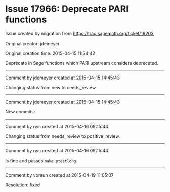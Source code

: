 # Issue 17966: Deprecate PARI functions

Issue created by migration from https://trac.sagemath.org/ticket/18203

Original creator: jdemeyer

Original creation time: 2015-04-15 11:54:42

Deprecate in Sage functions which PARI upstream considers deprecated.


---

Comment by jdemeyer created at 2015-04-15 14:45:43

Changing status from new to needs_review.


---

Comment by jdemeyer created at 2015-04-15 14:45:43

New commits:


---

Comment by rws created at 2015-04-16 09:15:44

Changing status from needs_review to positive_review.


---

Comment by rws created at 2015-04-16 09:15:44

Is fine and passes `make ptestlong`.


---

Comment by vbraun created at 2015-04-19 11:05:07

Resolution: fixed
